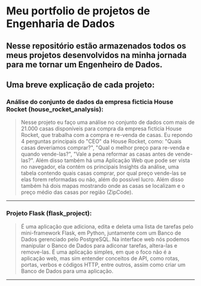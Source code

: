 #  Meu portfolio de projetos de Engenharia de Dados

## Nesse repositório estão armazenados todos os meus projetos desenvolvidos na minha jornada para me tornar um Engenheiro de Dados.

## Uma breve explicação de cada projeto:

### Análise do conjunto de dados da empresa ficticia House Rocket (house_rocket_analysis):

> Nesse projeto eu faço uma análise no conjunto de dados com mais de 21.000 casas disponíveis para compra da empresa ficticia House Rocket, que trabalha com a compra e re-venda de casas. Eu repondo 4 perguntas principais do "CEO" da House Rocket, como: "Quais casas deveriamos comprar?", "Qual o melhor preço para re-venda e quando vende-las?", "Vale a pena reformar as casas antes de vende-las?". Além disso também há uma Aplicação Web que pode ser vista no navegador, ela contém os principais Insights da análise, uma tabela contendo quais casas comprar, por qual preço vende-las se elas forem reformadas ou não, além do possível lucro. Além disso também há dois mapas mostrando onde as casas se localizam e o preço médio das casas por região (ZipCode).

---
### Projeto Flask (flask_project):

> É uma aplicação que adiciona, edita e deleta uma lista de tarefas pelo mini-framework Flask, em Python, juntamente com um Banco de Dados gerenciado pelo PostgreSQL. Na interface web nós podemos manipular o Banco de Dados para adiconar tarefas, altera-las e remove-las. É uma aplicação simples, em que o foco não é a aplicação web, mas sim entender conceitos de API, como rotas, portas, verbos e códigos HTTP, entre outros, assim como criar um Banco de Dados para uma aplicação.

---

